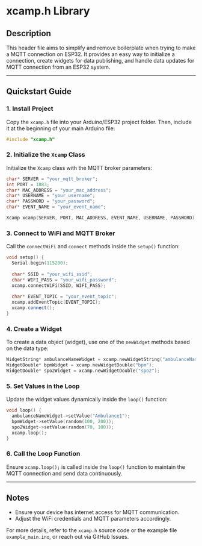 # xcamp.h Library

## Description
This header file aims to simplify and remove boilerplate when trying to make a MQTT connection on ESP32. It provides an easy way to initialize a connection, create widgets for data publishing, and handle data updates for MQTT connection from an ESP32 system.


---

## Quickstart Guide

### 1. Install Project
Copy the `xcamp.h` file into your Arduino/ESP32 project folder. Then, include it at the beginning of your main Arduino file:

```cpp
#include "xcamp.h"
```

### 2. Initialize the `Xcamp` Class
Initialize the `Xcamp` class with the MQTT broker parameters:

```cpp
char* SERVER = "your_mqtt_broker";
int PORT = 1883;
char* MAC_ADDRESS = "your_mac_address";
char* USERNAME = "your_username";
char* PASSWORD = "your_password";
char* EVENT_NAME = "your_event_name";

Xcamp xcamp(SERVER, PORT, MAC_ADDRESS, EVENT_NAME, USERNAME, PASSWORD);
```

### 3. Connect to WiFi and MQTT Broker
Call the `connectWiFi` and `connect` methods inside the `setup()` function:

```cpp
void setup() {
  Serial.begin(115200);
  
  char* SSID = "your_wifi_ssid";
  char* WIFI_PASS = "your_wifi_password";
  xcamp.connectWiFi(SSID, WIFI_PASS);
  
  char* EVENT_TOPIC = "your_event_topic";
  xcamp.addEventTopic(EVENT_TOPIC);
  xcamp.connect();
}
```

### 4. Create a Widget
To create a data object (widget), use one of the `newWidget` methods based on the data type:

```cpp
WidgetString* ambulanceNameWidget = xcamp.newWidgetString("ambulanceName");
WidgetDouble* bpmWidget = xcamp.newWidgetDouble("bpm");
WidgetDouble* spo2Widget = xcamp.newWidgetDouble("spo2");
```

### 5. Set Values in the Loop
Update the widget values dynamically inside the `loop()` function:

```cpp
void loop() {
  ambulanceNameWidget->setValue("Ambulance1");
  bpmWidget->setValue(random(100, 200));
  spo2Widget->setValue(random(70, 100));
  xcamp.loop();
}
```

### 6. Call the Loop Function
Ensure `xcamp.loop();` is called inside the `loop()` function to maintain the MQTT connection and send data continuously.

---

## Notes
- Ensure your device has internet access for MQTT communication.
- Adjust the WiFi credentials and MQTT parameters accordingly.

For more details, refer to the `xcamp.h` source code or the example file `example_main.ino`, or reach out via GitHub Issues.
